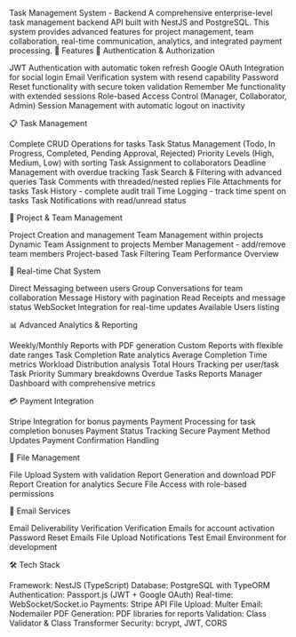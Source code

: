 Task Management System - Backend
A comprehensive enterprise-level task management backend API built with NestJS and PostgreSQL. This system provides advanced features for project management, team collaboration, real-time communication, analytics, and integrated payment processing.
🚀 Features
🔐 Authentication & Authorization

JWT Authentication with automatic token refresh
Google OAuth Integration for social login
Email Verification system with resend capability
Password Reset functionality with secure token validation
Remember Me functionality with extended sessions
Role-based Access Control (Manager, Collaborator, Admin)
Session Management with automatic logout on inactivity

📋 Task Management

Complete CRUD Operations for tasks
Task Status Management (Todo, In Progress, Completed, Pending Approval, Rejected)
Priority Levels (High, Medium, Low) with sorting
Task Assignment to collaborators
Deadline Management with overdue tracking
Task Search & Filtering with advanced queries
Task Comments with threaded/nested replies
File Attachments for tasks
Task History - complete audit trail
Time Logging - track time spent on tasks
Task Notifications with read/unread status

👥 Project & Team Management

Project Creation and management
Team Management within projects
Dynamic Team Assignment to projects
Member Management - add/remove team members
Project-based Task Filtering
Team Performance Overview

💬 Real-time Chat System

Direct Messaging between users
Group Conversations for team collaboration
Message History with pagination
Read Receipts and message status
WebSocket Integration for real-time updates
Available Users listing

📊 Advanced Analytics & Reporting

Weekly/Monthly Reports with PDF generation
Custom Reports with flexible date ranges
Task Completion Rate analytics
Average Completion Time metrics
Workload Distribution analysis
Total Hours Tracking per user/task
Task Priority Summary breakdowns
Overdue Tasks Reports
Manager Dashboard with comprehensive metrics

💳 Payment Integration

Stripe Integration for bonus payments
Payment Processing for task completion bonuses
Payment Status Tracking
Secure Payment Method Updates
Payment Confirmation Handling

📁 File Management

File Upload System with validation
Report Generation and download
PDF Report Creation for analytics
Secure File Access with role-based permissions

📧 Email Services

Email Deliverability Verification
Verification Emails for account activation
Password Reset Emails
File Upload Notifications
Test Email Environment for development

🛠️ Tech Stack

Framework: NestJS (TypeScript)
Database: PostgreSQL with TypeORM
Authentication: Passport.js (JWT + Google OAuth)
Real-time: WebSocket/Socket.io
Payments: Stripe API
File Upload: Multer
Email: Nodemailer
PDF Generation: PDF libraries for reports
Validation: Class Validator & Class Transformer
Security: bcrypt, JWT, CORS
